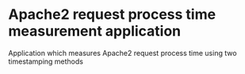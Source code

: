 # Apache2 request process time measurement application
Application which measures Apache2 request process time using two timestamping methods
